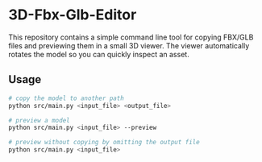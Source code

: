 # 3D-Fbx-Glb-Editor

This repository contains a simple command line tool for copying FBX/GLB files
and previewing them in a small 3D viewer. The viewer automatically rotates the
model so you can quickly inspect an asset.

## Usage

```bash
# copy the model to another path
python src/main.py <input_file> <output_file>

# preview a model
python src/main.py <input_file> --preview

# preview without copying by omitting the output file
python src/main.py <input_file>
```
